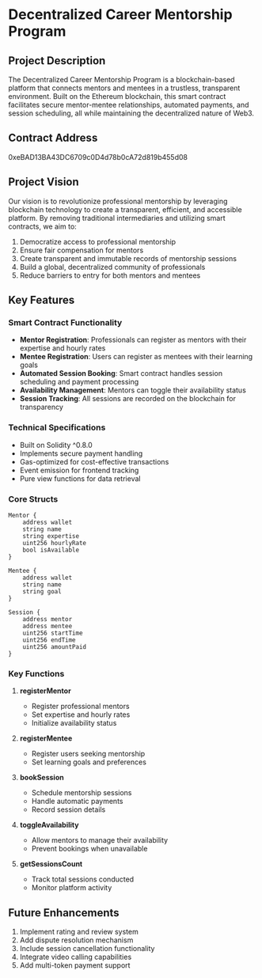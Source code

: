 # Decentralized Career Mentorship Program

## Project Description
The Decentralized Career Mentorship Program is a blockchain-based platform that connects mentors and mentees in a trustless, transparent environment. Built on the Ethereum blockchain, this smart contract facilitates secure mentor-mentee relationships, automated payments, and session scheduling, all while maintaining the decentralized nature of Web3.

## Contract Address
0xeBAD13BA43DC6709c0D4d78b0cA72d819b455d08

## Project Vision
Our vision is to revolutionize professional mentorship by leveraging blockchain technology to create a transparent, efficient, and accessible platform. By removing traditional intermediaries and utilizing smart contracts, we aim to:

1. Democratize access to professional mentorship
2. Ensure fair compensation for mentors
3. Create transparent and immutable records of mentorship sessions
4. Build a global, decentralized community of professionals
5. Reduce barriers to entry for both mentors and mentees

## Key Features

### Smart Contract Functionality
- **Mentor Registration**: Professionals can register as mentors with their expertise and hourly rates
- **Mentee Registration**: Users can register as mentees with their learning goals
- **Automated Session Booking**: Smart contract handles session scheduling and payment processing
- **Availability Management**: Mentors can toggle their availability status
- **Session Tracking**: All sessions are recorded on the blockchain for transparency

### Technical Specifications
- Built on Solidity ^0.8.0
- Implements secure payment handling
- Gas-optimized for cost-effective transactions
- Event emission for frontend tracking
- Pure view functions for data retrieval

### Core Structs
```solidity
Mentor {
    address wallet
    string name
    string expertise
    uint256 hourlyRate
    bool isAvailable
}

Mentee {
    address wallet
    string name
    string goal
}

Session {
    address mentor
    address mentee
    uint256 startTime
    uint256 endTime
    uint256 amountPaid
}
```

### Key Functions
1. **registerMentor**
   - Register professional mentors
   - Set expertise and hourly rates
   - Initialize availability status

2. **registerMentee**
   - Register users seeking mentorship
   - Set learning goals and preferences

3. **bookSession**
   - Schedule mentorship sessions
   - Handle automatic payments
   - Record session details

4. **toggleAvailability**
   - Allow mentors to manage their availability
   - Prevent bookings when unavailable

5. **getSessionsCount**
   - Track total sessions conducted
   - Monitor platform activity


## Future Enhancements
1. Implement rating and review system
2. Add dispute resolution mechanism
3. Include session cancellation functionality
4. Integrate video calling capabilities
5. Add multi-token payment support


